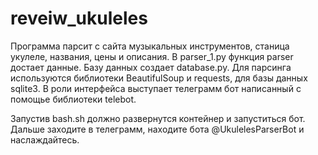 # reveiw_ukuleles

Программа парсит с сайта музыкальных инструментов, станица укулеле, названия, цены и описания. В parser_1.py функция parser достает данные. Базу данных создает database.py. Для парсинга используются библиотеки BeautifulSoup и requests, для базы данных sqlite3.
В роли интерфейса выступает телеграмм бот написанный с помощье библиотеки telebot.

Запустив bash.sh должно развернутся контейнер и запуститься бот. Дальше заходите в телеграмм, находите бота @UkulelesParserBot и наслаждайтесь.


